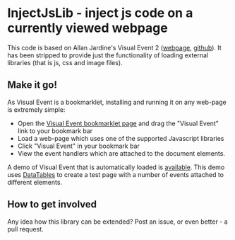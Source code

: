 # InjectJsLib - inject js code on a currently viewed webpage 

This code is based on Allan Jardine's Visual Event 2 ([webpage](http://sprymedia.co.uk/article/Visual+Event+2), [github](https://github.com/DataTables/VisualEvent)).
It has been stripped to provide just the functionality of loading external libraries (that is js, css and image files).

## Make it go!

As Visual Event is a bookmarklet, installing and running it on any web-page is extremely simple:

* Open the [Visual Event bookmarklet page](http://sprymedia.co.uk/VisualEvent) and drag the "Visual Event" link to your bookmark bar
* Load a web-page which uses one of the supported Javascript libraries
* Click "Visual Event" in your bookmark bar
* View the event handlers which are attached to the document elements.

A demo of Visual Event that is automatically loaded is [available](http://sprymedia.co.uk/VisualEvent/demo). This demo uses [DataTables](http://datatables.net) to create a test page with a number of events attached to different elements.

## How to get involved

Any idea how this library can be extended? Post an issue, or even better - a pull request.



